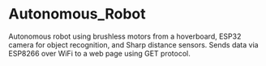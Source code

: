 # Autonomous_Robot
Autonomous robot using brushless motors from a hoverboard, ESP32 camera for object recognition, and Sharp distance sensors. Sends data via ESP8266 over WiFi to a web page using GET protocol.
